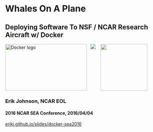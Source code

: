 # Whales On A Plane

## Deploying Software To NSF / NCAR Research Aircraft w/ Docker

<img src='images/docker-logo.png' width=262 height=149 alt='Docker logo' style='vertical-align:top;'/>&nbsp;&nbsp;&nbsp;<img src='images/ncar-white.png' style='vertical-align:top;'/>&nbsp;&nbsp;&nbsp;
<img src='images/eollogo_transparent.png' height=150 width=150 style='vertical-align:top;'/>

### Erik Johnson, NCAR EOL

#### 2016 NCAR SEA Conference, 2016/04/04

[erikj.github.io/slides/docker-sea2016](http://erikj.github.io/slides/docker-sea2016)
